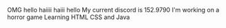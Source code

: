 OMG hello haiiii haiii hello
My current discord is 152.9790
I'm working on a horror game
Learning HTML CSS and Java
